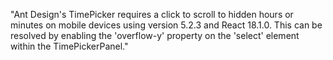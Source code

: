 "Ant Design's TimePicker requires a click to scroll to hidden hours or minutes on mobile devices using version 5.2.3 and React 18.1.0. This can be resolved by enabling the 'overflow-y' property on the 'select' element within the TimePickerPanel."
